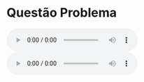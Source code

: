 # Questão Problema


<audio controls>
  <source src="https://raw.githubusercontent.com/UnBArqDsw2021-1/2021.1_G01_Animalesco_docs/main/docs/assets/pages/entrevistas/entrevista-com-a-maira-01-08-2021.m4a" type="audio/mpeg">
</audio>

<audio controls>
  <source src="https://github.com/projeto-de-algoritmos/D-C-Apre-DC/blob/master/assets/audios/teste1.m4a?raw=true" type="audio/mpeg">
</audio>

